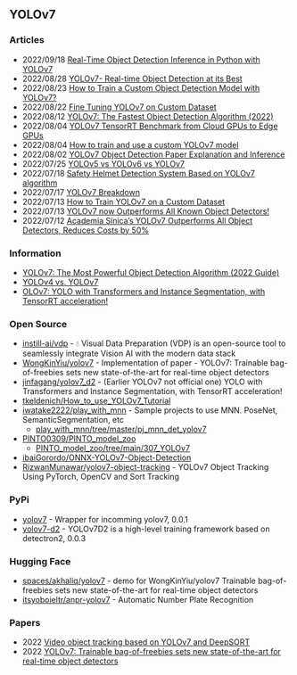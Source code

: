 ## YOLOv7



### Articles
- 2022/09/18 [Real-Time Object Detection Inference in Python with YOLOv7](https://stackabuse.com/real-time-object-detection-inference-in-python-with-yolov7/)
- 2022/08/28 [YOLOv7- Real-time Object Detection at its Best](https://easydailycrypto.com/yolov7-real-time-object-detection-at-its-best/)
- 2022/08/23 [How to Train a Custom Object Detection Model with YOLOv7?](https://www.analyticsvidhya.com/blog/2022/08/how-to-train-a-custom-object-detection-model-with-yolov7/)
- 2022/08/22 [Fine Tuning YOLOv7 on Custom Dataset](https://learnopencv.com/fine-tuning-yolov7-on-custom-dataset/)
- 2022/08/12 [YOLOv7: The Fastest Object Detection Algorithm (2022)](https://aiexpress.io/yolov7-the-fastest-object-detection-algorithm-2022/)
- 2022/08/04 [YOLOv7 TensorRT Benchmark from Cloud GPUs to Edge GPUs](https://www.seeedstudio.com/blog/2022/08/04/yolov7-tensorrt-benchmark-from-cloud-gpus-to-edge-gpus/)
- 2022/08/04 [How to train and use a custom YOLOv7 model](https://blog.paperspace.com/yolov7/)
- 2022/08/02 [YOLOv7 Object Detection Paper Explanation and Inference](https://learnopencv.com/yolov7-object-detection-paper-explanation-and-inference/)
- 2022/07/25 [YOLOv5 vs YOLOv6 vs YOLOv7](https://www.learnwitharobot.com/p/yolov5-vs-yolov6-vs-yolov7)
- 2022/07/18 [Safety Helmet Detection System Based on YOLOv7 algorithm](https://www.hackster.io/shahizat/safety-helmet-detection-system-based-on-yolov7-algorithm-3d4cef)
- 2022/07/17 [YOLOv7 Breakdown](https://blog.roboflow.com/yolov7-breakdown/)
- 2022/07/13 [How to Train YOLOv7 on a Custom Dataset](https://aigloballab.com/how-to-train-yolov7-on-a-custom-dataset/)
- 2022/07/13 [YOLOv7 now Outperforms All Known Object Detectors!](https://towardsdev.com/yolov7-now-outperforms-all-known-object-detectors-fd7170e8542d)
- 2022/07/12 [Academia Sinica’s YOLOv7 Outperforms All Object Detectors, Reduces Costs by 50%](https://syncedreview.com/2022/07/12/academia-sinicas-yolov7-outperforms-all-object-detectors-reduces-costs-by-50/)


### Information
- [YOLOv7: The Most Powerful Object Detection Algorithm (2022 Guide)](https://viso.ai/deep-learning/yolov7-guide/)
- [YOLOv4 vs. YOLOv7](https://demo.instill.tech/yolov4-vs-yolov7/)
- [OLOv7: YOLO with Transformers and Instance Segmentation, with TensorRT acceleration!](https://aigloballab.com/yolov7-yolo-with-transformers-and-instance-segmentation-with-tensorrt-acceleration/)



### Open Source
- [instill-ai/vdp](https://github.com/instill-ai/vdp) - 💧 Visual Data Preparation (VDP) is an open-source tool to seamlessly integrate Vision AI with the modern data stack
- [WongKinYiu/yolov7](https://github.com/WongKinYiu/yolov7) - Implementation of paper - YOLOv7: Trainable bag-of-freebies sets new state-of-the-art for real-time object detectors
- [jinfagang/yolov7_d2](https://github.com/jinfagang/yolov7_d2) - (Earlier YOLOv7 not official one) YOLO with Transformers and Instance Segmentation, with TensorRT acceleration! 
- [tkeldenich/How_to_use_YOLOv7_Tutorial](https://github.com/tkeldenich/How_to_use_YOLOv7_Tutorial)
- [iwatake2222/play_with_mnn](https://github.com/iwatake2222/play_with_mnn) - Sample projects to use MNN. PoseNet, SemanticSegmentation, etc
	- [play_with_mnn/tree/master/pj_mnn_det_yolov7](https://github.com/iwatake2222/play_with_mnn/tree/master/pj_mnn_det_yolov7)
- [PINTO0309/PINTO_model_zoo](https://github.com/PINTO0309/PINTO_model_zoo)
	- [PINTO_model_zoo/tree/main/307_YOLOv7](https://github.com/PINTO0309/PINTO_model_zoo/tree/main/307_YOLOv7)
- [ibaiGorordo/ONNX-YOLOv7-Object-Detection](https://github.com/ibaiGorordo/ONNX-YOLOv7-Object-Detection)
- [RizwanMunawar/yolov7-object-tracking](https://github.com/RizwanMunawar/yolov7-object-tracking) - YOLOv7 Object Tracking Using PyTorch, OpenCV and Sort Tracking


### PyPi
- [yolov7](https://pypi.org/project/yolov7/) - Wrapper for incomming yolov7, 0.0.1
- [yolov7-d2](https://pypi.org/project/yolov7-d2/) - YOLOv7D2 is a high-level training framework based on detectron2, 0.0.3


### Hugging Face
- [spaces/akhaliq/yolov7](https://huggingface.co/spaces/akhaliq/yolov7) - demo for WongKinYiu/yolov7 Trainable bag-of-freebies sets new state-of-the-art for real-time object detectors
- [itsyoboieltr/anpr-yolov7](https://huggingface.co/spaces/itsyoboieltr/anpr-yolov7) - Automatic Number Plate Recognition



### Papers
- 2022 [Video object tracking based on YOLOv7 and DeepSORT](https://www.arxiv-vanity.com/papers/2207.12202/)
- 2022 [YOLOv7: Trainable bag-of-freebies sets new state-of-the-art for real-time object detectors](https://arxiv.org/abs/2207.02696)



